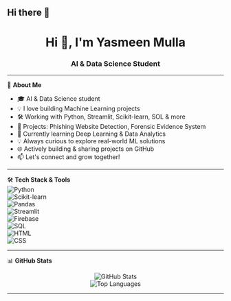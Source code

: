 ## Hi there 👋
<h1 align="center">Hi 👋, I'm Yasmeen Mulla</h1>
<h3 align="center">AI & Data Science Student </h3>

---

🌟 **About Me**  
- 🎓 AI & Data Science student  
- 💡 I love building Machine Learning projects  
- 🛠️ Working with Python, Streamlit, Scikit-learn, SOL & more  
- 📌 Projects: Phishing Website Detection, Forensic Evidence System  
- 🌱 Currently learning Deep Learning & Data Analytics    
- 💡 Always curious to explore real-world ML solutions  
- 🌐 Actively building & sharing projects on GitHub
- 📫 Let's connect and grow together! 

---

🛠️ **Tech Stack & Tools**  
![Python](https://img.shields.io/badge/-Python-333?style=flat&logo=python&logoColor=yellow)  
![Scikit-learn](https://img.shields.io/badge/-Scikit--Learn-333?style=flat&logo=scikit-learn&logoColor=orange)  
![Pandas](https://img.shields.io/badge/-Pandas-333?style=flat&logo=pandas)  
![Streamlit](https://img.shields.io/badge/-Streamlit-333?style=flat&logo=streamlit&logoColor=pink)  
![Firebase](https://img.shields.io/badge/-Firebase-333?style=flat&logo=firebase&logoColor=yellow)  
![SQL](https://img.shields.io/badge/-SQL-333?style=flat&logo=postgresql&logoColor=lightblue)  
![HTML](https://img.shields.io/badge/-HTML5-333?style=flat&logo=html5)  
![CSS](https://img.shields.io/badge/-CSS3-333?style=flat&logo=css3)

---

📊 **GitHub Stats**
<p align="center">
  <img src="https://github-readme-stats.vercel.app/api?username=yasmeen-mulla-ai&show_icons=true&theme=tokyonight" alt="GitHub Stats" />
  <br>
  <img src="https://github-readme-stats.vercel.app/api/top-langs/?username=yasmeen-mulla-ai&layout=compact&theme=tokyonight" alt="Top Languages" />
</p>

---



